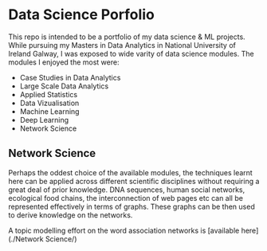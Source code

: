 # Data Science Porfolio 

This repo is intended to be a portfolio of my data science & ML projects.
While pursuing my Masters in Data Analytics in National University of Ireland Galway, I 
was exposed to wide varity of data science modules. The modules I enjoyed the most were:

- Case Studies in Data Analytics
- Large Scale Data Analytics
- Applied Statistics
- Data Vizualisation
- Machine Learning
- Deep Learning
- Network Science

## Network Science

Perhaps the oddest choice of the available modules, the techniques learnt here can be applied across different scientific disciplines without requiring a great deal of prior knowledge. DNA sequences, human social networks, ecological food chains, the interconnection of web pages etc can all be represented  effectively in terms of graphs. These graphs can be then used to derive knowledge on the networks.

A topic modelling effort on the word association networks is [available here] (./Network Science/)
